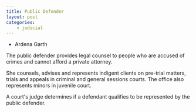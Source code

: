 ```yaml
---
title: Public Defender
layout: post
categories:
    - judicial
---
```


+ Ardena Garth

The public defender provides legal counsel to people who are accused of crimes and cannot afford a private attorney.

She counsels, advises and represents indigent clients on pre-trial matters, trials and appeals in criminal and general sessions courts. The office also represents minors in juvenile court.

A court's judge determines if a defendant qualifies to be represented by the public defender.